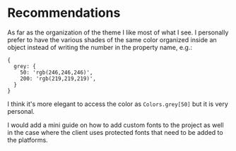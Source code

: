# Recommendations
As far as the organization of the theme I like most of what I see. I personally prefer to have the various shades of the same color organized inside an object instead of writing the number in the property name, e.g.:
```JS
{
  grey: {
    50: 'rgb(246,246,246)',
    200: 'rgb(219,219,219)',
  }
}
```
I think it's more elegant to access the color as `Colors.grey[50]` but it is very personal.

I would add a mini guide on how to add custom fonts to the project as well in the case where the client uses protected fonts that need to be added to the platforms.